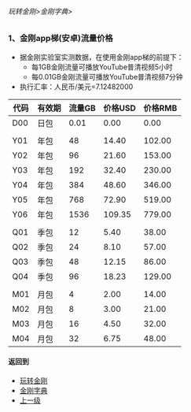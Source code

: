 ###### 玩转金刚>金刚字典>


### 1、金刚app梯(安卓)流量价格

- 据金刚实验室实测数据，在使用金刚app梯的前提下：
  - 每1GB金刚流量可播放YouTube普清视频5小时
  - 每0.01GB金刚流量可播放YouTube普清视频7分钟
- 执行汇率：人民币/美元=7.12482000

|代码|有效期|流量GB|价格USD|价格RMB|
|------| ------| ------| ------|------| 
|D00|日包| 0.01|0.00|0.00| 
||||||
|Y01|年包|48|14.40|102.00|
|Y02|年包|96|21.60|153.00|
|Y03|年包|192|32.40|230.00|
|Y04|年包|384|48.60|346.00|
|Y05|年包|768|72.90|519.00|
|Y06|年包|1536|109.35|779.00|
||||||
|Q01|季包|12|5.40|38.00|
|Q02|季包|24|8.10|57.00| 
|Q03|季包|48|12.15|86.00| 
|Q04|季包|96|18.23|129.00| 
||||||
|M01|月包|4|2.00|14.00|
|M02|月包|8|3.00|21.00| 
|M03|月包|16|4.50|32.00| 
|M04|月包|32|6.75|48.00| 


#### 返回到
- [玩转金刚](https://github.com/a2zitpro/web/blob/master/LadderFree/A.md)
- [金刚字典](https://github.com/a2zitpro/web/blob/master/LadderFree/kkDictionary/KKDictionary.md)
- [上一级](https://github.com/a2zitpro/web/blob/master/LadderFree/kkDictionary/Price/KKDTPrice.md)


